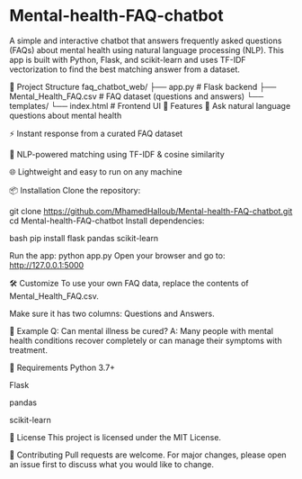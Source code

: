 # Mental-health-FAQ-chatbot
A simple and interactive chatbot that answers frequently asked questions (FAQs) about mental health using natural language processing (NLP). This app is built with Python, Flask, and scikit-learn and uses TF-IDF vectorization to find the best matching answer from a dataset.


📂 Project Structure
faq_chatbot_web/
├── app.py                  # Flask backend
├── Mental_Health_FAQ.csv   # FAQ dataset (questions and answers)
└── templates/
    └── index.html          # Frontend UI
🚀 Features
💬 Ask natural language questions about mental health

⚡ Instant response from a curated FAQ dataset

🧠 NLP-powered matching using TF-IDF & cosine similarity

🌐 Lightweight and easy to run on any machine

📦 Installation
Clone the repository:

git clone https://github.com/MhamedHalloub/Mental-health-FAQ-chatbot.git
cd Mental-health-FAQ-chatbot
Install dependencies:

bash
pip install flask pandas scikit-learn

Run the app:
python app.py
Open your browser and go to: http://127.0.0.1:5000

🛠 Customize
To use your own FAQ data, replace the contents of Mental_Health_FAQ.csv.

Make sure it has two columns: Questions and Answers.

🧪 Example
Q: Can mental illness be cured?
A: Many people with mental health conditions recover completely or can manage their symptoms with treatment.

📌 Requirements
Python 3.7+

Flask

pandas

scikit-learn

📄 License
This project is licensed under the MIT License.

🤝 Contributing
Pull requests are welcome. For major changes, please open an issue first to discuss what you would like to change.

